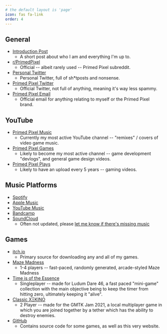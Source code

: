 ```yaml
---
# the default layout is 'page'
icon: fas fa-link
order: 4
---
```


## General

- [Introduction Post](https://primedpixel.co.uk/posts/introduction/)
	- A short post about who I am and everything I'm up to.
- [r/PrimedPixel](https://reddit.com/r/PrimedPixel)
	- Official -- albeit rarely used -- Primed Pixel subreddit.
- [Personal Twitter](https://twitter.com/MalachyTun)
	- Personal Twitter, full of sh\*tposts and nonsense.
- [Primed Pixel Twitter](https://twitter.com/PrimedPixel)
	- Official Twitter, not full of anything, meaning it's way less spammy.
- [Primed Pixel Email](mailto:malachy.tun@primedpixel.co.uk)
	- Official email for anything relating to myself or the Primed Pixel brand.

## YouTube

- [Primed Pixel Music](https://www.youtube.com/c/PrimedPixelMusic)
	- Currently my most active YouTube channel -- "remixes" / covers of video game music.
- [Primed Pixel Games](https://www.youtube.com/channel/UCyRLDg8W_QVKAwDZArN7MuA)
	- Likely to become my most active channel -- game development "devlogs", and general game design videos.
- [Primed Pixel Plays](https://www.youtube.com/channel/UC1yPj1dewYOFjHvh9yeUpIA)
	- Likely to have an upload every 5 years -- gaming videos.

## Music Platforms

- [Spotify](https://open.spotify.com/artist/4vae5dm3sk6jtWNcBPXVxU)
- [Apple Music](https://music.apple.com/us/artist/primed-pixel/1541951500)
- [YouTube Music](https://music.youtube.com/channel/UCSHoDy6e5AA-erUMKcXaZAQ)
- [Bandcamp](https://primedpixel.bandcamp.com/)
- [SoundCloud](https://soundcloud.com/primed-pixel)
	- Often not updated, please [let me know if there's missing music](mailto:malachy.tun@primedpixel.co.uk?subject=Missing%20Soundcloud%20Music)

## Games

- [itch.io](https://primedpixel.itch.io)
	- Primary source for downloading any and all of my games.
- [Maze Madness](https://primedpixel.itch.io/mazemadness)
	- 1-4 players -- fast-paced, randomly generated, arcade-styled Maze Madness
- [Time is of the Essence](https://primedpixel.itch.io/time-is-of-the-essence)
	- Singleplayer -- made for Ludum Dare 46, a fast paced "mini-game" collection with the main objective being to keep the timer from hitting zero, ultimately keeping it "alive".
- [Classic XΞKINO](https://primedpixel.itch.io/classic-xekino)
	- 2 Player -- made for the GMTK Jam 2021, a local multiplayer game in which you are joined together by a tether which has the ability to destroy enemies.
- [GitHub](https://github.com/PrimedPixel)
	- Contains source code for some games, as well as this very website.